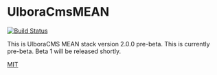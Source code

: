 UlboraCmsMEAN
==============
[![Build Status][travis-image]][travis-url]

This is UlboraCMS MEAN stack version 2.0.0 pre-beta.
This is currently pre-beta.
Beta 1 will be released shortly.

 [MIT](LICENSE)




[travis-image]: https://img.shields.io/travis/ulbora/ulboracms.svg?style=flat
[travis-url]: https://travis-ci.org/ulbora/ulboracms
